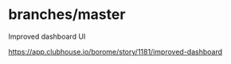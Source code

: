 # branches/master
Improved dashboard UI

https://app.clubhouse.io/borome/story/1181/improved-dashboard


